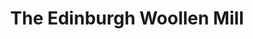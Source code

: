 ---
title: "The Edinburgh Woollen Mill"
url: /gosport/the-edinburgh-woollen-mill/
shop: Kleidung
---